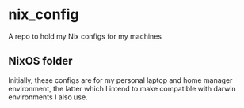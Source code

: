 # nix_config
A repo to hold my Nix configs for my machines

## NixOS folder
Initially, these configs are for my personal laptop and home manager environment, 
the latter which I intend to make compatible with darwin environments I also use.
